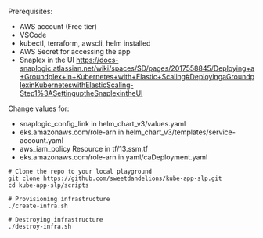 Prerequisites:
  - AWS account (Free tier)
  - VSCode
  - kubectl, terraform, awscli, helm installed
  - AWS Secret for accessing the app
  - Snaplex in the UI https://docs-snaplogic.atlassian.net/wiki/spaces/SD/pages/2017558845/Deploying+a+Groundplex+in+Kubernetes+with+Elastic+Scaling#DeployingaGroundplexinKuberneteswithElasticScaling-Step1%3ASettinguptheSnaplexintheUI

Change values for:
  - snaplogic_config_link in helm_chart_v3/values.yaml
  - eks.amazonaws.com/role-arn in helm_chart_v3/templates/service-account.yaml
  - aws_iam_policy Resource in tf/13.ssm.tf
  - eks.amazonaws.com/role-arn in yaml/caDeployment.yaml

```
# Clone the repo to your local playground
git clone https://github.com/sweetdandelions/kube-app-slp.git
cd kube-app-slp/scripts

# Provisioning infrastructure
./create-infra.sh

# Destroying infrastructure
./destroy-infra.sh
```






